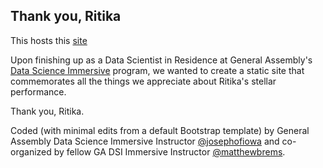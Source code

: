 ## Thank you, Ritika

This hosts this [site]()

Upon finishing up as a Data Scientist in Residence at General Assembly's [Data Science Immersive](https://generalassemb.ly/education/data-science-immersive?utm_medium=social&utm_source=blog&utm_campaign=josephdsi) program, we wanted to create a static site that commemorates all the things we appreciate about Ritika's stellar performance. 

Thank you, Ritika.

Coded (with minimal edits from a default Bootstrap template) by General Assembly Data Science Immersive Instructor [@josephofiowa](https://twitter.com/josephofiowa) and co-organized by fellow GA DSI Immersive Instructor [@matthewbrems](https://twitter.com/matthewbrems).
